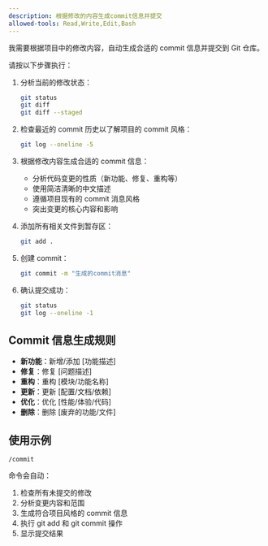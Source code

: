 ```yaml
---
description: 根据修改的内容生成commit信息并提交
allowed-tools: Read,Write,Edit,Bash
---
```


我需要根据项目中的修改内容，自动生成合适的 commit 信息并提交到 Git 仓库。

请按以下步骤执行：

1. 分析当前的修改状态：
   ```bash
   git status
   git diff
   git diff --staged
   ```

2. 检查最近的 commit 历史以了解项目的 commit 风格：
   ```bash
   git log --oneline -5
   ```

3. 根据修改内容生成合适的 commit 信息：
   - 分析代码变更的性质（新功能、修复、重构等）
   - 使用简洁清晰的中文描述
   - 遵循项目现有的 commit 消息风格
   - 突出变更的核心内容和影响

4. 添加所有相关文件到暂存区：
   ```bash
   git add .
   ```

5. 创建 commit：
   ```bash
   git commit -m "生成的commit消息"
   ```

6. 确认提交成功：
   ```bash
   git status
   git log --oneline -1
   ```

## Commit 信息生成规则

- **新功能**：新增/添加 [功能描述]
- **修复**：修复 [问题描述]
- **重构**：重构 [模块/功能名称]
- **更新**：更新 [配置/文档/依赖]
- **优化**：优化 [性能/体验/代码]
- **删除**：删除 [废弃的功能/文件]

## 使用示例

```
/commit
```

命令会自动：
1. 检查所有未提交的修改
2. 分析变更内容和范围
3. 生成符合项目风格的 commit 信息
4. 执行 git add 和 git commit 操作
5. 显示提交结果